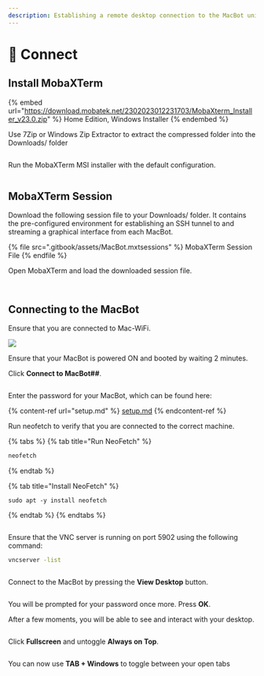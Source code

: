 ```yaml
---
description: Establishing a remote desktop connection to the MacBot unit
---
```


# 🔌 Connect

## Install MobaXTerm



{% embed url="https://download.mobatek.net/2302023012231703/MobaXterm_Installer_v23.0.zip" %}
Home Edition, Windows Installer
{% endembed %}

Use 7Zip or Windows Zip Extractor to extract the compressed folder into the Downloads/ folder

<figure><img src=".gitbook/assets/image (8).png" alt=""><figcaption></figcaption></figure>

Run the MobaXTerm MSI installer with the default configuration.

<figure><img src=".gitbook/assets/image (2).png" alt=""><figcaption></figcaption></figure>

## MobaXTerm Session

Download the following session file to your Downloads/ folder. It contains the pre-configured environment for establishing an SSH tunnel to and streaming a graphical interface from each MacBot.

{% file src=".gitbook/assets/MacBot.mxtsessions" %}
MobaXTerm Session File
{% endfile %}

Open MobaXTerm and load the downloaded session file.

<figure><img src=".gitbook/assets/image.png" alt=""><figcaption></figcaption></figure>

<figure><img src=".gitbook/assets/image (3).png" alt=""><figcaption></figcaption></figure>

## Connecting to the MacBot

Ensure that you are connected to Mac-WiFi.

![](<.gitbook/assets/image (13).png>)

Ensure that your MacBot is powered ON and booted by waiting 2 minutes.

Click **Connect to MacBot##**.

<figure><img src=".gitbook/assets/MicrosoftTeams-image.png" alt=""><figcaption></figcaption></figure>

Enter the password for your MacBot, which can be found here:

{% content-ref url="setup.md" %}
[setup.md](setup.md)
{% endcontent-ref %}

Run neofetch to verify that you are connected to the correct machine.

{% tabs %}
{% tab title="Run NeoFetch" %}
```bash
neofetch
```
{% endtab %}

{% tab title="Install NeoFetch" %}
```
sudo apt -y install neofetch
```
{% endtab %}
{% endtabs %}

<figure><img src=".gitbook/assets/MicrosoftTeams-image(3).png" alt=""><figcaption></figcaption></figure>

Ensure that the VNC server is running on port 5902 using the following command:

```bash
vncserver -list
```

<figure><img src=".gitbook/assets/MicrosoftTeams-image(4).png" alt=""><figcaption></figcaption></figure>

Connect to the MacBot by pressing the **View Desktop** button.

<figure><img src=".gitbook/assets/MicrosoftTeams-image(5).png" alt=""><figcaption></figcaption></figure>

You will be prompted for your password once more. Press **OK**.

After a few moments, you will be able to see and interact with your desktop.

<figure><img src=".gitbook/assets/MicrosoftTeams-image(6).png" alt=""><figcaption></figcaption></figure>

Click **Fullscreen** and untoggle **Always on Top**.

<figure><img src=".gitbook/assets/image (1).png" alt=""><figcaption></figcaption></figure>

You can now use **TAB + Windows** to toggle between your open tabs

<figure><img src=".gitbook/assets/image (10).png" alt=""><figcaption></figcaption></figure>
